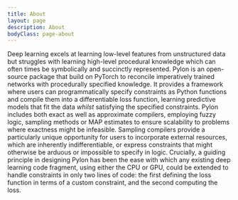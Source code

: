 ```yaml
---
title: About
layout: page
description: About
bodyClass: page-about
---
```


  Deep learning excels at learning low-level features from unstructured data but struggles with learning high-level procedural knowledge which can often times be symbolically and succinctly represented.
  Pylon is an open-source package that build on PyTorch to reconcile imperatively trained networks with procedurally specified knowledge.
  It provides a framework where users can programmatically specify constraints as Python functions and compile them into a differentiable loss function, learning predictive models that fit the data _whilst_ satisfying the specified constraints.
  Pylon includes both exact as well as approximate compilers, employing fuzzy logic, sampling methods or MAP estimates to ensure scalability to problems where exactness might be infeasible.
  Sampling compilers provide a particularly unique opportunity for users to incorporate external resources, which are inherently indifferentiable, or express constraints that might otherwise be arduous or impossible to specify in logic.
  Crucially, a guiding principle in designing Pylon has been the ease with which any existing deep learning code fragment, using either the CPU or GPU, could be extended to handle constraints in only two lines of code: the first defining the loss function in terms of a custom constraint, and the second computing the loss.
